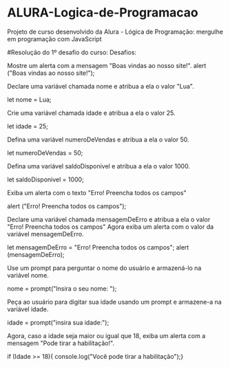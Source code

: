 # ALURA-Logica-de-Programacao
Projeto de curso desenvolvido da Alura - Lógica de Programação: mergulhe em programação com JavaScript

#Resolução do 1º desafio do curso: Desafios:

Mostre um alerta com a mensagem "Boas vindas ao nosso site!".
alert ("Boas vindas ao nosso site!");

Declare uma variável chamada nome e atribua a ela o valor "Lua".

let nome = Lua;

Crie uma variável chamada idade e atribua a ela o valor 25.

let idade = 25;

Defina uma variável numeroDeVendas e atribua a ela o valor 50.

let numeroDeVendas = 50;

Defina uma variável saldoDisponivel e atribua a ela o valor 1000.

let saldoDisponivel = 1000;

Exiba um alerta com o texto "Erro! Preencha todos os campos"

alert ("Erro! Preencha todos os campos");

Declare uma variável chamada mensagemDeErro e atribua a ela o valor "Erro! Preencha todos os campos" Agora exiba um alerta com o valor da variável mensagemDeErro.

let mensagemDeErro = "Erro! Preencha todos os campos"; alert (mensagemDeErro);

Use um prompt para perguntar o nome do usuário e armazená-lo na variável nome.

nome = prompt("Insira o seu nome: ");

Peça ao usuário para digitar sua idade usando um prompt e armazene-a na variável idade.

idade = prompt("insira sua idade:");

Agora, caso a idade seja maior ou igual que 18, exiba um alerta com a mensagem "Pode tirar a habilitação!".

if (Idade >= 18){ console.log("Você pode tirar a habilitação");}
